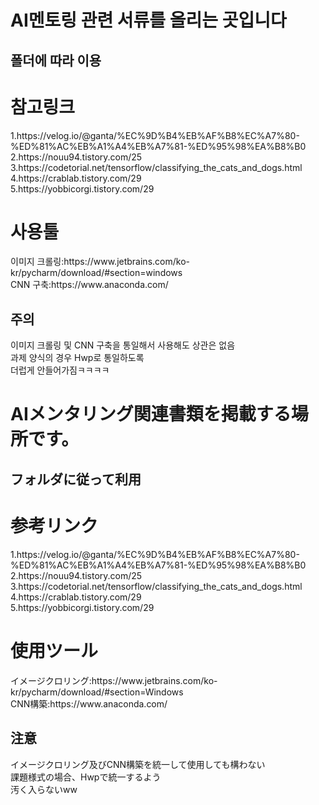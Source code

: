 # AI멘토링 관련 서류를 올리는 곳입니다
## 폴더에 따라 이용
<h1>참고링크</h1>
1.https://velog.io/@ganta/%EC%9D%B4%EB%AF%B8%EC%A7%80-%ED%81%AC%EB%A1%A4%EB%A7%81-%ED%95%98%EA%B8%B0</br>
2.https://nouu94.tistory.com/25</br>
3.https://codetorial.net/tensorflow/classifying_the_cats_and_dogs.html</br>
4.https://crablab.tistory.com/29<br>
5.https://yobbicorgi.tistory.com/29<br>

<h1>사용툴</h1>
이미지 크롤링:https://www.jetbrains.com/ko-kr/pycharm/download/#section=windows<br>
CNN 구축:https://www.anaconda.com/
<h2>주의</h2>
이미지 크롤링 및 CNN 구축을 통일해서 사용해도 상관은 없음</br>
과제 양식의 경우 Hwp로 통일하도록<br>
더럽게 안들어가짐ㅋㅋㅋㅋ


# AIメンタリング関連書類を掲載する場所です。
## フォルダに従って利用
<h1>参考リンク</h1>
1.https://velog.io/@ganta/%EC%9D%B4%EB%AF%B8%EC%A7%80-%ED%81%AC%EB%A1%A4%EB%A7%81-%ED%95%98%EA%B8%B0</br>
2.https://nouu94.tistory.com/25</br>
3.https://codetorial.net/tensorflow/classifying_the_cats_and_dogs.html</br>
4.https://crablab.tistory.com/29<br>
5.https://yobbicorgi.tistory.com/29<br>

<h1>使用ツール</h1>
イメージクロリング:https://www.jetbrains.com/ko-kr/pycharm/download/#section=Windows<br>
CNN構築:https://www.anaconda.com/
<h2>注意</h2>
イメージクロリング及びCNN構築を統一して使用しても構わない</br>
課題様式の場合、Hwpで統一するよう<br>
汚く入らないww
